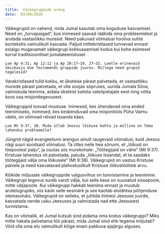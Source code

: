 ```yaml
---
title:  Väikegruppide areng
date:  03/09/2020
---
```


Väikegrupid on vahend, mida Jumal kasutab oma koguduse kasvamisel. Need on „turvapaigad“, kus inimesed saavad rääkida oma probleemidest ja arutada vastastikku muresid. Need pakuvad võimalusi hooliva suhte kontekstis vaimulikult kasvada. Paljud mittekristlased tunnevad ennast esialgu mugavamalt väikegrupi kokkusaamisel kodus kui kohe esimesel korral traditsioonilisel jumalateenistusel.

`Loe Ap 4:31; Ap 12:12 ja Ap 20:17–19, 27–32. Loetle erinevaid üksikasju Uue Testamendi gruppide juures. Millega need grupid tegelesid?`

Varakristlased tulid kokku, et üksteise pärast palvetada, et vastastikku murede pärast palvetada, et olla soojas sõpruses, uurida Jumala Sõna, valmistuda teenima, aidata üksteist kaitsta valeõpetajate eest ning võtta koos osa misjonitegevusest.

Väikegruppid toovad muutuse. Inimesed, kes ühendavad oma anded teenimiseks, inimesed, kes keskenduvad oma misjonitöös Püha Vaimu väele, on võimsad relvad Issanda käes.

`Loe Mt 9:37, 38. Mida ütleb Jeesus lõikuse kohta ja milline on Tema lahendus probleemile?`

Jüngrid nägid evangeeliumi arengus ainult raugevaid võimalusi, kuid Jeesus nägi suuri soodsaid võimalusi. Ta ütles neile hea sõnumi, et „lõikust on tõepoolest palju“, ja osutas siis murekohale: „Töötegijaid on vähe“ (Mt 9:37). Kristuse lahendus oli palvetada, paluda „lõikuse Issandat, et ta saadaks töötegijaid välja oma lõikusele“ (Mt 9:38). Väikegrupid on vastus Kristuse palvele ja need kasvatavad plahvatuslikult Kristuse lõikustööliste arvu.

Kõikide mõjusate väikegruppide valgusvihus on tunnistamine ja teenimine. Väikegrupi tegevus sureb varsti välja, kui selle kese on suunatud sissepoole, mitte väljapoole. Kui väikegrupp hakkab teenima ennast ja muutub arutelugrupiks, siis kaob selle eesmärk ja see kaotab elutähtsa põhjenduse olemasoluks. Väikegrupid on selleks, et juhtida inimesi Jeesuse juurde, kasvatada nende usku Jeesuses ja valmistada nad ette Jeesusest tunnistama.

Kas on võimalik, et Jumal kutsub sind pidama oma kodus väikegruppi? Miks mitte hakata palvetama töö pärast, mida Jumal sind ehk tegema mõjutab? Võid olla oma elu vaimulikult kõige enam pakkuva ajajärgu alguses.
